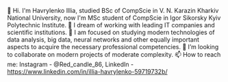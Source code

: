 👋 Hi. I'm Havrylenko Illia, studied BSc of CompScie in V. N. Karazin Kharkiv National University, now I'm MSc student of CompScie in Igor Sikorsky Kyiv Polytechnic Institute.
👀 I dream of working with leading IT companies and scientific institutions.
🌱 I am focused on studying modern technologies of data analysis, big data, neural networks and other equally important aspects to acquire the necessary professional competencies.
💞️ I’m looking to collaborate on modern projects of moderate complexity.
📫 How to reach me: Instagram - @Red_candle_86, LinkedIn - https://www.linkedin.com/in/illia-havrylenko-59719732b/
